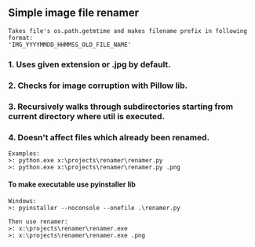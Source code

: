 ## Simple image file renamer

    Takes file's os.path.getmtime and makes filename prefix in following format:
    'IMG_YYYYMMDD_HHMMSS_OLD_FILE_NAME'

### 1. Uses given extension or .jpg by default.
### 2. Checks for image corruption with Pillow lib.
### 3. Recursively walks through subdirectories starting from current directory where util is executed.
### 4. Doesn't affect files which already been renamed.

    Examples:
    >: python.exe x:\projects\renamer\renamer.py
    >: python.exe x:\projects\renamer\renamer.py .png

#### To make executable use pyinstaller lib 

    Windows:
    >: pyinstaller --noconsole --onefile .\renamer.py

    Then use renamer:
    >: x:\projects\renamer\renamer.exe
    >: x:\projects\renamer\renamer.exe .png